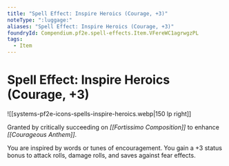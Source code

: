 ```yaml
---
title: "Spell Effect: Inspire Heroics (Courage, +3)"
noteType: ":luggage:"
aliases: "Spell Effect: Inspire Heroics (Courage, +3)"
foundryId: Compendium.pf2e.spell-effects.Item.VFereWC1agrwgzPL
tags:
  - Item
---
```


# Spell Effect: Inspire Heroics (Courage, +3)
![[systems-pf2e-icons-spells-inspire-heroics.webp|150 lp right]]

Granted by critically succeeding on _[[Fortissimo Composition]]_ to enhance _[[Courageous Anthem]]_.

You are inspired by words or tunes of encouragement. You gain a +3 status bonus to attack rolls, damage rolls, and saves against fear effects.

